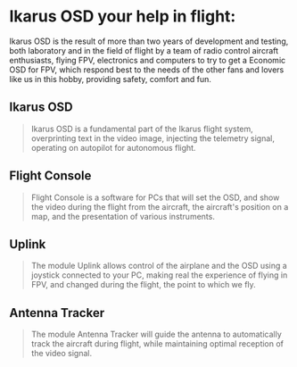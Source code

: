 # Ikarus OSD your help in flight: #

Ikarus OSD is the result of more than two years of development and testing, both laboratory and in the field of flight by a team of radio control aircraft enthusiasts, flying FPV, electronics and computers to try to get a Economic OSD for FPV, which respond best to the needs of the other fans and lovers like us in this hobby, providing safety, comfort and fun.


## Ikarus OSD ##

> Ikarus OSD is a fundamental part of the Ikarus flight system, overprinting text in the video image, injecting the telemetry signal, operating on autopilot for autonomous flight.

## Flight Console ##

> Flight Console is a software for PCs that will set the OSD, and show the video during the flight from the aircraft, the aircraft's position on a map, and the presentation of various instruments.

## Uplink ##

> The module Uplink allows control of the airplane and the OSD using a joystick connected to your PC, making real the experience of flying in FPV, and changed during the flight, the point to which we fly.

## Antenna Tracker ##

> The module Antenna Tracker will guide the antenna to automatically track the aircraft during flight, while maintaining optimal reception of the video signal.
